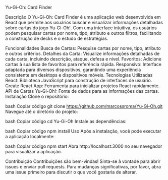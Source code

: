 Yu-Gi-Oh: Card Finder

Descrição
O Yu-Gi-Oh: Card Finder é uma aplicação web desenvolvida em React que permite aos usuários buscar e visualizar informações detalhadas sobre cartas do jogo Yu-Gi-Oh!. Com uma interface intuitiva, os usuários podem pesquisar cartas por nome, tipo, atributo e outros filtros, facilitando a construção de decks e o estudo de estratégias.

Funcionalidades
Busca de Cartas: Pesquise cartas por nome, tipo, atributo e outros critérios.
Detalhes da Carta: Visualize informações detalhadas de cada carta, incluindo descrição, ataque, defesa e nível.
Favoritos: Adicione cartas à sua lista de favoritos para referência rápida.
Responsivo: Interface adaptada para diversos dispositivos, garantindo uma experiência consistente em desktops e dispositivos móveis.
Tecnologias Utilizadas
React: Biblioteca JavaScript para construção de interfaces de usuário.
Create React App: Ferramenta para inicializar projetos React rapidamente.
API de Cartas Yu-Gi-Oh!: Fonte de dados para as informações das cartas.
Instalação
Clone o repositório:

bash
Copiar código
git clone https://github.com/marcossroma/Yu-Gi-Oh.git
Navegue até o diretório do projeto:

bash
Copiar código
cd Yu-Gi-Oh
Instale as dependências:

bash
Copiar código
npm install
Uso
Após a instalação, você pode executar a aplicação localmente:

bash
Copiar código
npm start
Abra http://localhost:3000 no seu navegador para visualizar a aplicação.

Contribuição
Contribuições são bem-vindas! Sinta-se à vontade para abrir issues e enviar pull requests. Para mudanças significativas, por favor, abra uma issue primeiro para discutir o que você gostaria de alterar.
